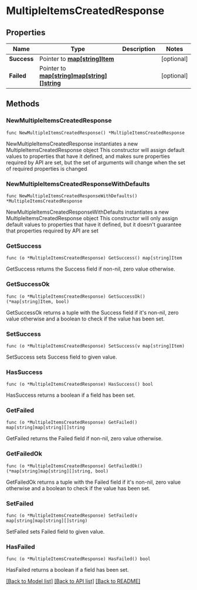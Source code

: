 # MultipleItemsCreatedResponse

## Properties

Name | Type | Description | Notes
------------ | ------------- | ------------- | -------------
**Success** | Pointer to [**map[string]Item**](Item.md) |  | [optional] 
**Failed** | Pointer to [**map[string]map[string][]string**](map.md) |  | [optional] 

## Methods

### NewMultipleItemsCreatedResponse

`func NewMultipleItemsCreatedResponse() *MultipleItemsCreatedResponse`

NewMultipleItemsCreatedResponse instantiates a new MultipleItemsCreatedResponse object
This constructor will assign default values to properties that have it defined,
and makes sure properties required by API are set, but the set of arguments
will change when the set of required properties is changed

### NewMultipleItemsCreatedResponseWithDefaults

`func NewMultipleItemsCreatedResponseWithDefaults() *MultipleItemsCreatedResponse`

NewMultipleItemsCreatedResponseWithDefaults instantiates a new MultipleItemsCreatedResponse object
This constructor will only assign default values to properties that have it defined,
but it doesn't guarantee that properties required by API are set

### GetSuccess

`func (o *MultipleItemsCreatedResponse) GetSuccess() map[string]Item`

GetSuccess returns the Success field if non-nil, zero value otherwise.

### GetSuccessOk

`func (o *MultipleItemsCreatedResponse) GetSuccessOk() (*map[string]Item, bool)`

GetSuccessOk returns a tuple with the Success field if it's non-nil, zero value otherwise
and a boolean to check if the value has been set.

### SetSuccess

`func (o *MultipleItemsCreatedResponse) SetSuccess(v map[string]Item)`

SetSuccess sets Success field to given value.

### HasSuccess

`func (o *MultipleItemsCreatedResponse) HasSuccess() bool`

HasSuccess returns a boolean if a field has been set.

### GetFailed

`func (o *MultipleItemsCreatedResponse) GetFailed() map[string]map[string][]string`

GetFailed returns the Failed field if non-nil, zero value otherwise.

### GetFailedOk

`func (o *MultipleItemsCreatedResponse) GetFailedOk() (*map[string]map[string][]string, bool)`

GetFailedOk returns a tuple with the Failed field if it's non-nil, zero value otherwise
and a boolean to check if the value has been set.

### SetFailed

`func (o *MultipleItemsCreatedResponse) SetFailed(v map[string]map[string][]string)`

SetFailed sets Failed field to given value.

### HasFailed

`func (o *MultipleItemsCreatedResponse) HasFailed() bool`

HasFailed returns a boolean if a field has been set.


[[Back to Model list]](../README.md#documentation-for-models) [[Back to API list]](../README.md#documentation-for-api-endpoints) [[Back to README]](../README.md)


